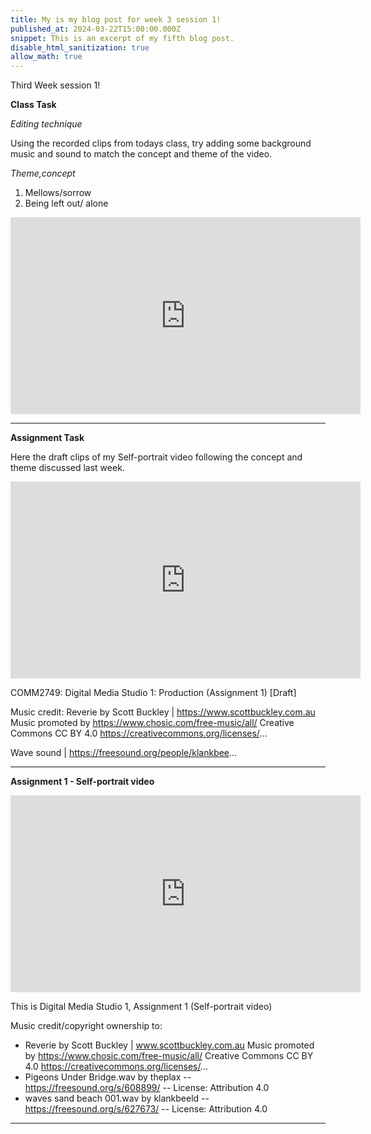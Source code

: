 ```yaml
---
title: My is my blog post for week 3 session 1!
published_at: 2024-03-22T15:00:00.000Z
snippet: This is an excerpt of my fifth blog post.
disable_html_sanitization: true
allow_math: true
---
```


Third Week session 1!

**Class Task**

*Editing technique*

Using the recorded clips from todays class, try adding some background music and sound to match the concept and theme of the video.

*Theme,concept*

1. Mellows/sorrow
2. Being left out/ alone

<iframe width="560" height="315" src="https://www.youtube.com/embed/283ucaUNkz0?si=x_wWtJWvlJ-B7-X1" title="YouTube video player" frameborder="0" allow="accelerometer; autoplay; clipboard-write; encrypted-media; gyroscope; picture-in-picture; web-share" referrerpolicy="strict-origin-when-cross-origin" allowfullscreen></iframe>

---

**Assignment Task**

Here the draft clips of my Self-portrait video following the concept and theme discussed last week.

<iframe width="560" height="315" src="https://www.youtube.com/embed/Ju24aFAN7YY?si=2BtU1tBoPZqerrVl" title="YouTube video player" frameborder="0" allow="accelerometer; autoplay; clipboard-write; encrypted-media; gyroscope; picture-in-picture; web-share" referrerpolicy="strict-origin-when-cross-origin" allowfullscreen></iframe>

COMM2749: Digital Media Studio 1: Production (Assignment 1) [Draft]

Music credit:
Reverie by Scott Buckley | https://www.scottbuckley.com.au
Music promoted by https://www.chosic.com/free-music/all/
Creative Commons CC BY 4.0
https://creativecommons.org/licenses/...

Wave sound | https://freesound.org/people/klankbee...

---

**Assignment 1 - Self-portrait video**

<iframe width="560" height="315" src="https://www.youtube.com/embed/jLE2gj1W1t4?si=UYZy9tY22u_TWxI0" title="YouTube video player" frameborder="0" allow="accelerometer; autoplay; clipboard-write; encrypted-media; gyroscope; picture-in-picture; web-share" referrerpolicy="strict-origin-when-cross-origin" allowfullscreen></iframe>

This is Digital Media Studio 1, Assignment 1 (Self-portrait video)

Music credit/copyright ownership to:

- Reverie by Scott Buckley | www.scottbuckley.com.au
Music promoted by https://www.chosic.com/free-music/all/
Creative Commons CC BY 4.0
https://creativecommons.org/licenses/...
- Pigeons Under Bridge.wav by theplax -- https://freesound.org/s/608899/ -- License: Attribution 4.0
- waves sand beach 001.wav by klankbeeld -- https://freesound.org/s/627673/ -- License: Attribution 4.0

---